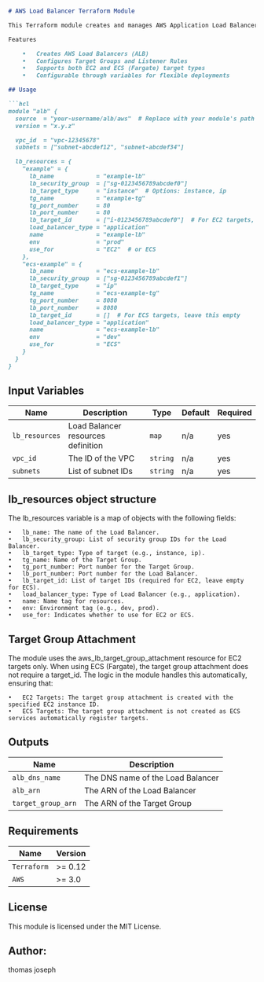 
```markdown

# AWS Load Balancer Terraform Module

This Terraform module creates and manages AWS Application Load Balancers (ALB), target groups, listeners, and listener rules. It supports configurations for both EC2 instances and ECS services as targets.

Features

	•	Creates AWS Load Balancers (ALB)
	•	Configures Target Groups and Listener Rules
	•	Supports both EC2 and ECS (Fargate) target types
	•	Configurable through variables for flexible deployments

## Usage

```hcl
module "alb" {
  source  = "your-username/alb/aws"  # Replace with your module's path on the Terraform Registry
  version = "x.y.z"

  vpc_id  = "vpc-12345678"
  subnets = ["subnet-abcdef12", "subnet-abcdef34"]

  lb_resources = {
    "example" = {
      lb_name            = "example-lb"
      lb_security_group  = ["sg-0123456789abcdef0"]
      lb_target_type     = "instance"  # Options: instance, ip
      tg_name            = "example-tg"
      tg_port_number     = 80
      lb_port_number     = 80
      lb_target_id       = ["i-0123456789abcdef0"]  # For EC2 targets, list of instance IDs
      load_balancer_type = "application"
      name               = "example-lb"
      env                = "prod"
      use_for            = "EC2"  # or ECS
    },
    "ecs-example" = {
      lb_name            = "ecs-example-lb"
      lb_security_group  = ["sg-0123456789abcdef1"]
      lb_target_type     = "ip"
      tg_name            = "ecs-example-tg"
      tg_port_number     = 8080
      lb_port_number     = 8080
      lb_target_id       = []  # For ECS targets, leave this empty
      load_balancer_type = "application"
      name               = "ecs-example-lb"
      env                = "dev"
      use_for            = "ECS"
    }
  }
}
```
## Input Variables

| Name            | Description                          | Type     | Default | Required |
|-----------------|--------------------------------------|----------|---------|----------|
| `lb_resources`  | Load Balancer resources definition   | `map`    | n/a     | yes      |
| `vpc_id`        | The ID of the VPC                    | `string` | n/a     | yes      |
| `subnets`       | List of subnet IDs                   | `string` | n/a     | yes      |


## lb_resources object structure

The lb_resources variable is a map of objects with the following fields:

	•	lb_name: The name of the Load Balancer.
	•	lb_security_group: List of security group IDs for the Load Balancer.
	•	lb_target_type: Type of target (e.g., instance, ip).
	•	tg_name: Name of the Target Group.
	•	tg_port_number: Port number for the Target Group.
	•	lb_port_number: Port number for the Load Balancer.
	•	lb_target_id: List of target IDs (required for EC2, leave empty for ECS).
	•	load_balancer_type: Type of Load Balancer (e.g., application).
	•	name: Name tag for resources.
	•	env: Environment tag (e.g., dev, prod).
	•	use_for: Indicates whether to use for EC2 or ECS.

## Target Group Attachment

The module uses the aws_lb_target_group_attachment resource for EC2 targets only. When using ECS (Fargate), the target group attachment does not require a target_id. The logic in the module handles this automatically, ensuring that:

	•	EC2 Targets: The target group attachment is created with the specified EC2 instance ID.
	•	ECS Targets: The target group attachment is not created as ECS services automatically register targets.

## Outputs


| Name              | Description                          |
|-------------------|--------------------------------------|
| `alb_dns_name`    | The DNS name of the Load Balancer    |
| `alb_arn`         | The ARN of the Load Balancer         |
| `target_group_arn`| The ARN of the Target Group          |


## Requirements

| Name              | Version    |
|-------------------|------------|
| `Terraform`       | >= 0.12    |
| `AWS`             | >= 3.0     |


## License

This module is licensed under the MIT License.

## Author: 

thomas joseph
